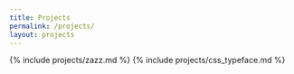 ```yaml
---
title: Projects
permalink: /projects/
layout: projects
---
```


{% include projects/zazz.md %}
{% include projects/css_typeface.md %}
